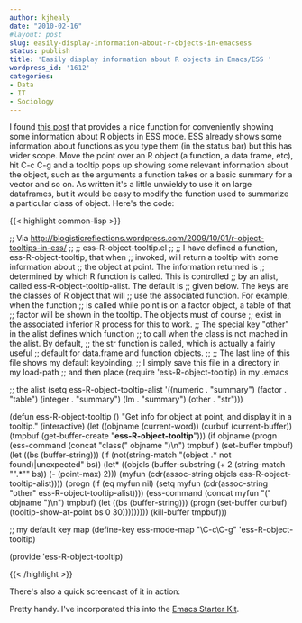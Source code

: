```yaml
---
author: kjhealy
date: "2010-02-16"
#layout: post
slug: easily-display-information-about-r-objects-in-emacsess
status: publish
title: 'Easily display information about R objects in Emacs/ESS '
wordpress_id: '1612'
categories:
- Data
- IT
- Sociology
---
```


I found [this post](http://blogisticreflections.wordpress.com/2009/10/01/r-object-tooltips-in-ess/) that provides a nice function for conveniently showing some information about R objects in ESS mode. ESS already shows some information about functions as you type them (in the status bar) but this has wider scope. Move the point over an R object (a function, a data frame, etc), hit C-c C-g and a tooltip pops up showing some relevant information about the object, such as the arguments a function takes or a basic summary for a vector and so on. As written it's a little unwieldy to use it on large dataframes, but it would be easy to modify the function used to summarize a particular class of object. Here's the code:

{{< highlight common-lisp >}}

;; Via http://blogisticreflections.wordpress.com/2009/10/01/r-object-tooltips-in-ess/
;;
;; ess-R-object-tooltip.el
;; 
;; I have defined a function, ess-R-object-tooltip, that when
;; invoked, will return a tooltip with some information about
;; the object at point.  The information returned is
;; determined by which R function is called.  This is controlled
;; by an alist, called ess-R-object-tooltip-alist.  The default is
;; given below.  The keys are the classes of R object that will
;; use the associated function.  For example, when the function
;; is called while point is on a factor object, a table of that
;; factor will be shown in the tooltip.  The objects must of course
;; exist in the associated inferior R process for this to work.
;; The special key "other" in the alist defines which function
;; to call when the class is not mached in the alist.  By default,
;; the str function is called, which is actually a fairly useful
;; default for data.frame and function objects.
;; 
;; The last line of this file shows my default keybinding.
;; I simply save this file in a directory in my load-path
;; and then place (require 'ess-R-object-tooltip) in my .emacs

;; the alist
(setq ess-R-object-tooltip-alist
      '((numeric    . "summary")
        (factor     . "table")
        (integer    . "summary")
        (lm         . "summary")
        (other      . "str")))

(defun ess-R-object-tooltip ()
  "Get info for object at point, and display it in a tooltip."
  (interactive)
  (let ((objname (current-word))
        (curbuf (current-buffer))
        (tmpbuf (get-buffer-create "**ess-R-object-tooltip**")))
    (if objname
        (progn
          (ess-command (concat "class(" objname ")\n")  tmpbuf )
          (set-buffer tmpbuf)
          (let ((bs (buffer-string)))
            (if (not(string-match "\(object .* not found\)\|unexpected" bs))
                (let* ((objcls (buffer-substring
                                (+ 2 (string-match "\".*\"" bs))
                                (- (point-max) 2)))
                       (myfun (cdr(assoc-string objcls
                                                ess-R-object-tooltip-alist))))
                  (progn
                    (if (eq myfun nil)
                        (setq myfun
                              (cdr(assoc-string "other"
                                                ess-R-object-tooltip-alist))))
                    (ess-command (concat myfun "(" objname ")\n") tmpbuf)
                    (let ((bs (buffer-string)))
                      (progn
                        (set-buffer curbuf)
                        (tooltip-show-at-point bs 0 30)))))))))
    (kill-buffer tmpbuf)))

;; my default key map
(define-key ess-mode-map "\C-c\C-g" 'ess-R-object-tooltip)

(provide 'ess-R-object-tooltip)

{{< /highlight >}}

There's also a quick screencast of it in action:

Pretty handy. I've incorporated this into the [Emacs Starter Kit](http://kjhealy.github.com/emacs-starter-kit/).
